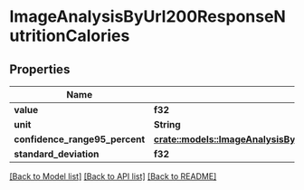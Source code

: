 # ImageAnalysisByUrl200ResponseNutritionCalories

## Properties

Name | Type | Description | Notes
------------ | ------------- | ------------- | -------------
**value** | **f32** |  | 
**unit** | **String** |  | 
**confidence_range95_percent** | [**crate::models::ImageAnalysisByUrl200ResponseNutritionCaloriesConfidenceRange95Percent**](imageAnalysisByURL_200_response_nutrition_calories_confidenceRange95Percent.md) |  | 
**standard_deviation** | **f32** |  | 

[[Back to Model list]](../README.md#documentation-for-models) [[Back to API list]](../README.md#documentation-for-api-endpoints) [[Back to README]](../README.md)


